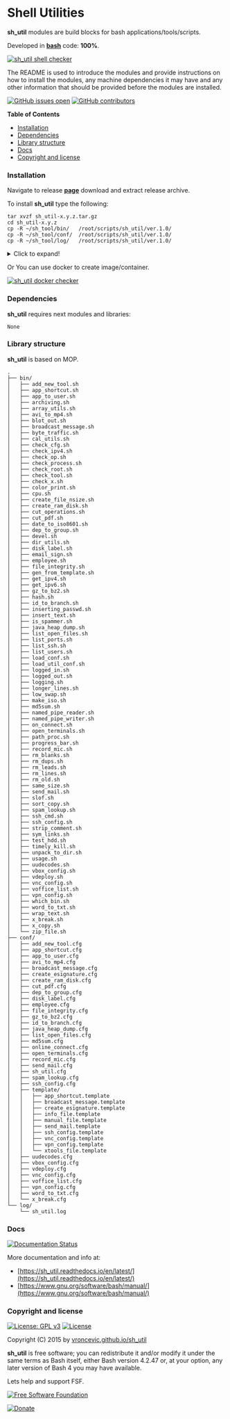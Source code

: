# Shell Utilities

**sh_util** modules are build blocks for bash applications/tools/scripts.

Developed in **[bash](https://en.wikipedia.org/wiki/Bash_(Unix_shell))** code: **100%**.

[![sh_util shell checker](https://github.com/vroncevic/sh_util/workflows/sh_util%20shell%20checker/badge.svg)](https://github.com/vroncevic/sh_util/actions?query=workflow%3A%22sh_util+shell+checker%22)

The README is used to introduce the modules and provide instructions on
how to install the modules, any machine dependencies it may have and any
other information that should be provided before the modules are installed.

[![GitHub issues open](https://img.shields.io/github/issues/vroncevic/sh_util.svg)](https://github.com/vroncevic/sh_util/issues) [![GitHub contributors](https://img.shields.io/github/contributors/vroncevic/sh_util.svg)](https://github.com/vroncevic/sh_util/graphs/contributors)

<!-- START doctoc generated TOC please keep comment here to allow auto update -->
<!-- DON'T EDIT THIS SECTION, INSTEAD RE-RUN doctoc TO UPDATE -->
**Table of Contents**

- [Installation](#installation)
- [Dependencies](#dependencies)
- [Library structure](#library-structure)
- [Docs](#docs)
- [Copyright and license](#copyright-and-license)

<!-- END doctoc generated TOC please keep comment here to allow auto update -->

### Installation

Navigate to release **[page](https://github.com/vroncevic/sh_util/releases)** download and extract release archive.

To install **sh_util** type the following:

```
tar xvzf sh_util-x.y.z.tar.gz
cd sh_util-x.y.z
cp -R ~/sh_tool/bin/   /root/scripts/sh_util/ver.1.0/
cp -R ~/sh_tool/conf/  /root/scripts/sh_util/ver.1.0/
cp -R ~/sh_tool/log/   /root/scripts/sh_util/ver.1.0/
```

<details>
  <summary>Click to expand!</summary>

    root@debtux:/data/dev/bash/3_tools/sh_util# ./sh_util_setup.sh 

    [Setup] Installing App/Tool/Script sh_util
        Mon 08 Jun 2020 09:13:28 PM CEST
    [Setup] Copy App/Tool/Script structure
    [Setup] Remove github editor configuration files
    [Setup] Set App/Tool/Script permission
    [Setup] Done

    /root/scripts/sh_util/ver.1.0/
    ├── bin
    │   ├── add_new_tool.sh
    │   ├── app_shortcut.sh
    │   ├── app_to_user.sh
    │   ├── archiving.sh
    │   ├── array_utils.sh
    │   ├── avi_to_mp4.sh
    │   ├── blot_out.sh
    │   ├── broadcast_message.sh
    │   ├── byte_traffic.sh
    │   ├── cal_utils.sh
    │   ├── check_cfg.sh
    │   ├── check_ipv4.sh
    │   ├── check_op.sh
    │   ├── check_process.sh
    │   ├── check_root.sh
    │   ├── check_tool.sh
    │   ├── check_x.sh
    │   ├── color_print.sh
    │   ├── cpu.sh
    │   ├── create_file_nsize.sh
    │   ├── create_ram_disk.sh
    │   ├── cut_operations.sh
    │   ├── cut_pdf.sh
    │   ├── date_to_iso8601.sh
    │   ├── dep_to_group.sh
    │   ├── devel.sh
    │   ├── dir_utils.sh
    │   ├── disk_label.sh
    │   ├── email_sign.sh
    │   ├── employee.sh
    │   ├── file_integrity.sh
    │   ├── gen_from_template.sh
    │   ├── get_ipv4.sh
    │   ├── get_ipv6.sh
    │   ├── gz_to_bz2.sh
    │   ├── hash.sh
    │   ├── id_to_branch.sh
    │   ├── inserting_passwd.sh
    │   ├── insert_text.sh
    │   ├── is_spammer.sh
    │   ├── java_heap_dump.sh
    │   ├── list_open_files.sh
    │   ├── list_ports.sh
    │   ├── list_ssh.sh
    │   ├── list_users.sh
    │   ├── load_conf.sh
    │   ├── load_util_conf.sh
    │   ├── logged_in.sh
    │   ├── logged_out.sh
    │   ├── logging.sh
    │   ├── longer_lines.sh
    │   ├── low_swap.sh
    │   ├── make_iso.sh
    │   ├── md5sum.sh
    │   ├── named_pipe_reader.sh
    │   ├── named_pipe_writer.sh
    │   ├── on_connect.sh
    │   ├── open_terminals.sh
    │   ├── path_proc.sh
    │   ├── progress_bar.sh
    │   ├── record_mic.sh
    │   ├── rm_blanks.sh
    │   ├── rm_dups.sh
    │   ├── rm_leads.sh
    │   ├── rm_lines.sh
    │   ├── rm_old.sh
    │   ├── same_size.sh
    │   ├── send_mail.sh
    │   ├── slof.sh
    │   ├── sort_copy.sh
    │   ├── spam_lookup.sh
    │   ├── ssh_cmd.sh
    │   ├── ssh_config.sh
    │   ├── strip_comment.sh
    │   ├── sym_links.sh
    │   ├── test_hdd.sh
    │   ├── timely_kill.sh
    │   ├── unpack_to_dir.sh
    │   ├── usage.sh
    │   ├── uudecodes.sh
    │   ├── vbox_config.sh
    │   ├── vdeploy.sh
    │   ├── vnc_config.sh
    │   ├── voffice_list.sh
    │   ├── vpn_config.sh
    │   ├── which_bin.sh
    │   ├── word_to_txt.sh
    │   ├── wrap_text.sh
    │   ├── x_break.sh
    │   ├── x_copy.sh
    │   └── zip_file.sh
    ├── conf
    │   ├── add_new_tool.cfg
    │   ├── app_shortcut.cfg
    │   ├── app_to_user.cfg
    │   ├── avi_to_mp4.cfg
    │   ├── broadcast_message.cfg
    │   ├── create_esignature.cfg
    │   ├── create_ram_disk.cfg
    │   ├── cut_pdf.cfg
    │   ├── dep_to_group.cfg
    │   ├── disk_label.cfg
    │   ├── employee.cfg
    │   ├── file_integrity.cfg
    │   ├── gz_to_bz2.cfg
    │   ├── id_to_branch.cfg
    │   ├── java_heap_dump.cfg
    │   ├── list_open_files.cfg
    │   ├── md5sum.cfg
    │   ├── online_connect.cfg
    │   ├── open_terminals.cfg
    │   ├── record_mic.cfg
    │   ├── send_mail.cfg
    │   ├── sh_util.cfg
    │   ├── spam_lookup.cfg
    │   ├── ssh_config.cfg
    │   ├── template
    │   │   ├── app_shortcut.template
    │   │   ├── broadcast_message.template
    │   │   ├── create_esignature.template
    │   │   ├── info_file.template
    │   │   ├── manual_file.template
    │   │   ├── send_mail.template
    │   │   ├── ssh_config.template
    │   │   ├── vnc_config.template
    │   │   ├── vpn_config.template
    │   │   └── xtools_file.template
    │   ├── uudecodes.cfg
    │   ├── vbox_config.cfg
    │   ├── vdeploy.cfg
    │   ├── vnc_config.cfg
    │   ├── voffice_list.cfg
    │   ├── vpn_config.cfg
    │   ├── word_to_txt.cfg
    │   └── x_break.cfg
    └── log
        └── sh_util.log
</details>

Or You can use docker to create image/container.

[![sh_util docker checker](https://github.com/vroncevic/sh_util/workflows/sh_util%20docker%20checker/badge.svg)](https://github.com/vroncevic/sh_util/actions?query=workflow%3A%22sh_util+docker+checker%22)

### Dependencies

**sh_util** requires next modules and libraries:

```
None
```

### Library structure

**sh_util** is based on MOP.

```
.
├── bin/
│   ├── add_new_tool.sh
│   ├── app_shortcut.sh
│   ├── app_to_user.sh
│   ├── archiving.sh
│   ├── array_utils.sh
│   ├── avi_to_mp4.sh
│   ├── blot_out.sh
│   ├── broadcast_message.sh
│   ├── byte_traffic.sh
│   ├── cal_utils.sh
│   ├── check_cfg.sh
│   ├── check_ipv4.sh
│   ├── check_op.sh
│   ├── check_process.sh
│   ├── check_root.sh
│   ├── check_tool.sh
│   ├── check_x.sh
│   ├── color_print.sh
│   ├── cpu.sh
│   ├── create_file_nsize.sh
│   ├── create_ram_disk.sh
│   ├── cut_operations.sh
│   ├── cut_pdf.sh
│   ├── date_to_iso8601.sh
│   ├── dep_to_group.sh
│   ├── devel.sh
│   ├── dir_utils.sh
│   ├── disk_label.sh
│   ├── email_sign.sh
│   ├── employee.sh
│   ├── file_integrity.sh
│   ├── gen_from_template.sh
│   ├── get_ipv4.sh
│   ├── get_ipv6.sh
│   ├── gz_to_bz2.sh
│   ├── hash.sh
│   ├── id_to_branch.sh
│   ├── inserting_passwd.sh
│   ├── insert_text.sh
│   ├── is_spammer.sh
│   ├── java_heap_dump.sh
│   ├── list_open_files.sh
│   ├── list_ports.sh
│   ├── list_ssh.sh
│   ├── list_users.sh
│   ├── load_conf.sh
│   ├── load_util_conf.sh
│   ├── logged_in.sh
│   ├── logged_out.sh
│   ├── logging.sh
│   ├── longer_lines.sh
│   ├── low_swap.sh
│   ├── make_iso.sh
│   ├── md5sum.sh
│   ├── named_pipe_reader.sh
│   ├── named_pipe_writer.sh
│   ├── on_connect.sh
│   ├── open_terminals.sh
│   ├── path_proc.sh
│   ├── progress_bar.sh
│   ├── record_mic.sh
│   ├── rm_blanks.sh
│   ├── rm_dups.sh
│   ├── rm_leads.sh
│   ├── rm_lines.sh
│   ├── rm_old.sh
│   ├── same_size.sh
│   ├── send_mail.sh
│   ├── slof.sh
│   ├── sort_copy.sh
│   ├── spam_lookup.sh
│   ├── ssh_cmd.sh
│   ├── ssh_config.sh
│   ├── strip_comment.sh
│   ├── sym_links.sh
│   ├── test_hdd.sh
│   ├── timely_kill.sh
│   ├── unpack_to_dir.sh
│   ├── usage.sh
│   ├── uudecodes.sh
│   ├── vbox_config.sh
│   ├── vdeploy.sh
│   ├── vnc_config.sh
│   ├── voffice_list.sh
│   ├── vpn_config.sh
│   ├── which_bin.sh
│   ├── word_to_txt.sh
│   ├── wrap_text.sh
│   ├── x_break.sh
│   ├── x_copy.sh
│   └── zip_file.sh
├── conf/
│   ├── add_new_tool.cfg
│   ├── app_shortcut.cfg
│   ├── app_to_user.cfg
│   ├── avi_to_mp4.cfg
│   ├── broadcast_message.cfg
│   ├── create_esignature.cfg
│   ├── create_ram_disk.cfg
│   ├── cut_pdf.cfg
│   ├── dep_to_group.cfg
│   ├── disk_label.cfg
│   ├── employee.cfg
│   ├── file_integrity.cfg
│   ├── gz_to_bz2.cfg
│   ├── id_to_branch.cfg
│   ├── java_heap_dump.cfg
│   ├── list_open_files.cfg
│   ├── md5sum.cfg
│   ├── online_connect.cfg
│   ├── open_terminals.cfg
│   ├── record_mic.cfg
│   ├── send_mail.cfg
│   ├── sh_util.cfg
│   ├── spam_lookup.cfg
│   ├── ssh_config.cfg
│   ├── template/
│   │   ├── app_shortcut.template
│   │   ├── broadcast_message.template
│   │   ├── create_esignature.template
│   │   ├── info_file.template
│   │   ├── manual_file.template
│   │   ├── send_mail.template
│   │   ├── ssh_config.template
│   │   ├── vnc_config.template
│   │   ├── vpn_config.template
│   │   └── xtools_file.template
│   ├── uudecodes.cfg
│   ├── vbox_config.cfg
│   ├── vdeploy.cfg
│   ├── vnc_config.cfg
│   ├── voffice_list.cfg
│   ├── vpn_config.cfg
│   ├── word_to_txt.cfg
│   └── x_break.cfg
└── log/
    └── sh_util.log
```

### Docs

[![Documentation Status](https://readthedocs.org/projects/sh_util/badge/?version=latest)](https://sh_util.readthedocs.io/projects/sh_util/en/latest/?badge=latest)

More documentation and info at:
* [https://sh_util.readthedocs.io/en/latest/](https://sh_util.readthedocs.io/en/latest/)
* [https://www.gnu.org/software/bash/manual/](https://www.gnu.org/software/bash/manual/)

### Copyright and license

[![License: GPL v3](https://img.shields.io/badge/License-GPLv3-blue.svg)](https://www.gnu.org/licenses/gpl-3.0) [![License](https://img.shields.io/badge/License-Apache%202.0-blue.svg)](https://opensource.org/licenses/Apache-2.0)

Copyright (C) 2015 by [vroncevic.github.io/sh_util](https://vroncevic.github.io/sh_util)

**sh_util** is free software; you can redistribute it and/or modify
it under the same terms as Bash itself, either Bash version 4.2.47 or,
at your option, any later version of Bash 4 you may have available.

Lets help and support FSF.

[![Free Software Foundation](https://raw.githubusercontent.com/vroncevic/sh_util/dev/docs/fsf-logo_1.png)](https://my.fsf.org/)

[![Donate](https://www.paypalobjects.com/en_US/i/btn/btn_donateCC_LG.gif)](https://my.fsf.org/donate/)

